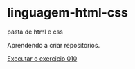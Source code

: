 # linguagem-html-css
 pasta de html e css

Aprendendo a criar repositorios.

<a href="https://pedrogomesalcantara.github.io/linguagem-html-css/exercicios/ex010/index.html"> Executar o exercicio 010</a>